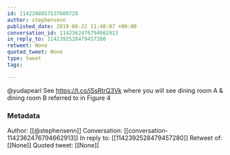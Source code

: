 ```yaml
---
id: 1142398857537609728
author: stephensenn
published_date: 2019-06-22 11:48:07 +00:00
conversation_id: 1142362476794662913
in_reply_to: 1142392528479457280
retweet: None
quoted_tweet: None
type: tweet
tags:

---
```


@yudapearl See https://t.co/jSsRtrQ3Vk where you will see dining room A &amp; dining room B referred to in Figure 4

### Metadata

Author: [[@stephensenn]]
Conversation: [[conversation-1142362476794662913]]
In reply to: [[1142392528479457280]]
Retweet of: [[None]]
Quoted tweet: [[None]]
